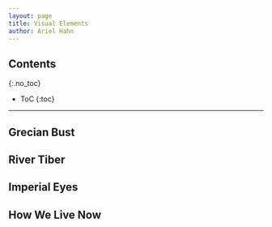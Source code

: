 ```yaml
---
layout: page
title: Visual Elements
author: Ariel Hahn
---
```


## Contents
{:.no_toc}

* ToC
{:toc}

---

## Grecian Bust

## River Tiber

## Imperial Eyes

## How We Live Now 

